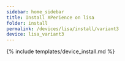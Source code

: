 ```yaml
---
sidebar: home_sidebar
title: Install XPerience on lisa
folder: install
permalink: /devices/lisa/install/variant3
device: lisa_variant3
---
```

{% include templates/device_install.md %}
